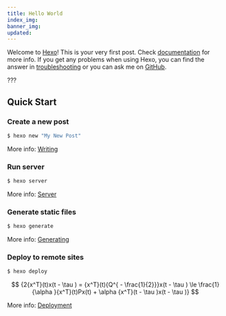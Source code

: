 ```yaml
---
title: Hello World
index_img:
banner_img:
updated:
---
```

Welcome to [Hexo](https://hexo.io/)! This is your very first post. Check [documentation](https://hexo.io/docs/) for more info. If you get any problems when using Hexo, you can find the answer in [troubleshooting](https://hexo.io/docs/troubleshooting.html) or you can ask me on [GitHub](https://github.com/hexojs/hexo/issues).

???

## Quick Start

### Create a new post

``` bash
$ hexo new "My New Post"
```

More info: [Writing](https://hexo.io/docs/writing.html)

### Run server

``` bash
$ hexo server
```

More info: [Server](https://hexo.io/docs/server.html)

### Generate static files

``` bash
$ hexo generate
```

More info: [Generating](https://hexo.io/docs/generating.html)

### Deploy to remote sites

``` bash
$ hexo deploy
```

$$
{2{x^T}(t)x(t - \tau ) = {x^T}(t){Q^{ - \frac{1}{2}}}x(t - \tau ) \le \frac{1}{\alpha }{x^T}(t)Px(t) + \alpha {x^T}(t - \tau )x(t - \tau )}
$$

More info: [Deployment](https://hexo.io/docs/one-command-deployment.html)
